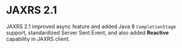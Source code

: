# JAXRS 2.1

JAXRS 2.1 improved async feature and added Java 8 `CompletionStage` support, standardized Server Sent Event, and also added **Reactive** capability in JAXRS client.


